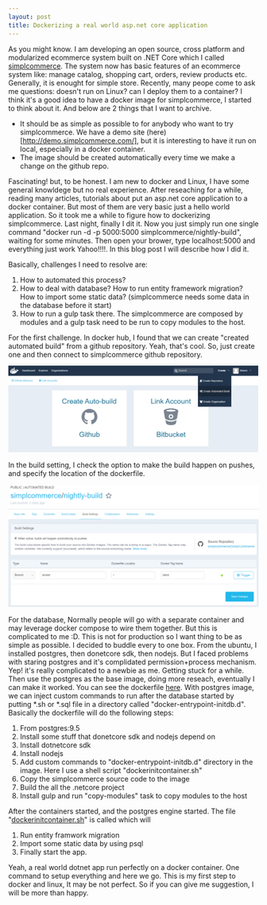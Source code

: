 ```yaml
---
layout: post
title: Dockerizing a real world asp.net core application
---
```


As you might know. I am developing an open source, cross platform and modularized ecommerce system built on .NET Core which I called [simplcommerce](https://github.com/simplcommerce/SimplCommerce). 
The system now has basic features of an ecommerce system like: manage catalog, shopping cart, orders, review products etc. Generally, it is enought for simple store. Recently, many peope come to ask me questions: doesn't run on Linux? can I deploy them to a container?
I think it's a good idea to have a docker image for simplcommerce, I started to think about it. And below are 2 things that I want to archive.
- It should be as simple as possible to for anybody who want to try simplcommerce. We have a demo site (here)[http://demo.simplcommerce.com/], but it is interesting to have it run on local, especially in a docker container.
- The image should be created automatically every time we make a change on the github repo.

Fascinating! but, to be honest. I am new to docker and Linux, I have some general knowldege but no real experience. After reseaching for a while, reading many articles, tutorials about put an asp.net core application to a docker container. But most of them are very basic just a hello world application. So it took me a while to figure how to dockerizing simplcommerce. Last night, finally I dit it. Now you just simply run one single command "docker run -d -p 5000:5000 simplcommerce/nightly-build", waiting for some minutes. Then open your brower, type localhost:5000 and everything just work Yahoo!!!!. In this blog post I will describe how I did it.

Basically, challenges I need to resolve are:
 1. How to automated this process?
 2. How to deal with database? How to run entity framework migration? How to import some static data? (simplcommerce needs some data in the database before it start)
 3. How to run a gulp task there. The simplcommerce are composed by modules and a gulp task need to be run to copy modules to the host.

For the first challenge. In docker hub, I found that we can create "created automated build" from a github repository. Yeah, that's cool. So, just create one and then connect to simplcommerce github repository. 

![Create automated build](/images/docker-automated-build.png "Create automated build")

In the build setting, I check the option to make the build happen on pushes, and specify the location of the dockerfile.

![Automated build setting](/images/docker-automated-build_setting.png "Automated build setting")

For the database, Normally people will go with a separate container and may leverage docker compose to wire them together. But this is complicated to me :D. This is not for production so I want thing to be as simple as possible. I decided to buddle every to one box. From the ubuntu, I installed postgres, then donetcore sdk, then nodejs. But I faced problems with staring postgres and it's complidated permission+process mechanism. Yep! it's really complicated to a newbie as me. Getting stuck for a while. Then use the postgres as the base image, doing more reseach, eventually I can make it worked. You can see the dockerfile [here](https://github.com/simplcommerce/SimplCommerce/blob/docker/Dockerfile). With postgres image, we can inject custom commands to run after the database started by putting *.sh or *.sql file in a directory called "docker-entrypoint-initdb.d". Basically the dockerfile will do the following steps:
 1. From postgres:9.5
 2. Install some stuff that donetcore sdk and nodejs depend on
 3. Install dotnetcore sdk
 4. Install nodejs
 5. Add custom commands to "docker-entrypoint-initdb.d" directory in the image. Here I use a shell script "dockerinitcontainer.sh"
 6. Copy the simplcommerce source code to the image
 7. Build the all the .netcore project
 8. Install gulp and run "copy-modules" task to copy modules to the host

After the containers started, and the postgres engine started. The file "[dockerinitcontainer.sh](https://github.com/simplcommerce/SimplCommerce/blob/docker/dockerinitcontainer.sh)" is called which will
 1. Run entity framwork migration
 2. Import some static data by using psql
 3. Finally start the app.

Yeah, a real world dotnet app run perfectly on a docker container. One command to setup everything and here we go.
This is my first step to docker and linux, It may be not perfect. So if you can give me suggestion, I will be more than happy.

